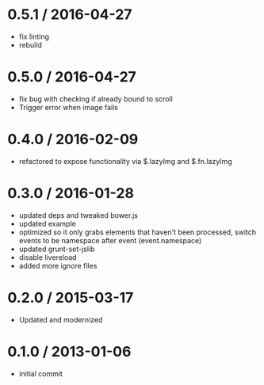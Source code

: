 
0.5.1 / 2016-04-27
==================

  * fix linting
  * rebuild

0.5.0 / 2016-04-27
==================

  * fix bug with checking if already bound to scroll
  * Trigger error when image fails

0.4.0 / 2016-02-09
==================

  * refactored to expose functionality via $.lazyImg and $.fn.lazyImg

0.3.0 / 2016-01-28
==================

  * updated deps and tweaked bower.js
  * updated example
  * optimized so it only grabs elements that haven't been processed, switch events to be namespace after event (event.namespace)
  * updated grunt-set-jslib
  * disable livereload
  * added more ignore files

0.2.0 / 2015-03-17
==================

  * Updated and modernized


0.1.0 / 2013-01-06 
==================

  * initial commit
